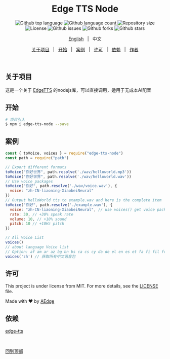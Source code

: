 <!--
 * @Author: AEJays
 * @Date: 2024-06-28 00:34:13
 * @LastEditors: AEJays
 * @LastEditTime: 2024-06-28 00:44:28
 * @FilePath: /script/edge-tts/README-cn.md
 * @Email: aedgejay@qq.com
-->
<!-- <div align="center" id="top"> 
  <img src="./.github/app.gif" alt="Edge Tts Node" />

  &#xa0;

</div> -->

<h1 align="center">Edge TTS Node</h1>

<p align="center">
  <img alt="Github top language" src="https://img.shields.io/github/languages/top/AEJays/edge-tts-node?color=56BEB8">

  <img alt="Github language count" src="https://img.shields.io/github/languages/count/AEJays/edge-tts-node?color=56BEB8">

  <img alt="Repository size" src="https://img.shields.io/github/repo-size/AEJays/edge-tts-node?color=56BEB8">

  <img alt="License" src="https://img.shields.io/github/license/AEJays/edge-tts-node?color=56BEB8">

  <img alt="Github issues" src="https://img.shields.io/github/issues/AEJays/edge-tts-node?color=56BEB8" />

  <img alt="Github forks" src="https://img.shields.io/github/forks/AEJays/edge-tts-node?color=56BEB8" />

  <img alt="Github stars" src="https://img.shields.io/github/stars/AEJays/edge-tts-node?color=56BEB8" />
</p>

<!-- Status -->

<!-- <h4 align="center"> 
	🚧  Edge Tts Node 🚀 Under construction...  🚧
</h4> 

<hr> -->
<p align="center">
  <a href="./README.md">English</a> &#xa0; | &#xa0; 
  <span>中文</span>
</p>
<p align="center">
  <a href="#关于项目">关于项目</a> &#xa0; | &#xa0; 
  <a href="#开始">开始</a> &#xa0; | &#xa0;
  <a href="#案例">案例</a> &#xa0; | &#xa0;
  <a href="#许可">许可</a> &#xa0; | &#xa0;
  <a href="#依赖">依赖</a> &#xa0; | &#xa0;
  <a href="https://github.com/AEJays" target="_blank">作者</a>
</p>

<br>

## 关于项目 ##

这是一个关于 [EdgeTTS](https://github.com/rany2/edge-tts) 的nodejs库，可以直接调用，适用于无成本AI配音

## 开始 ##

```bash
# 项目引入
$ npm i edge-tts-node --save
```
## 案例 ##

```javascript
const { toVoice, voices } = require("edge-tts-node")
const path = require("path")

// Export different formats
toVoice("你好世界", path.resolve('./wav/helloworld.mp3'))
toVoice("你好世界", path.resolve('./wav/helloworld.wav'))
// Use voice packages
toVoice("你好", path.resolve('./wav/voice.wav'), {
  voice: "zh-CN-liaoning-XiaobeiNeural"
})
// Output helloWorld tts to example.wav and here is the complete item
toVoice("你好", path.resolve('./example.wav'), {
  voice: "zh-CN-liaoning-XiaobeiNeural", // use voices() get voice package
  rate: 30, // +30% speak rate
  volume: 10, // +10% sound
  pitch: 10 // +10Hz pitch
})

// All Voice List
voices()
// about language Voice list
// Option: af am ar az bg bn bs ca cs cy da de el en es et fa fi fil fr ga gl gu he hi hr hu id is it ja jv ka kk km kn ko lo lt lv mk ml mn mr ms mt my nb ne nl pl ps pt ro ru si sk sl so sq sr su sv sw ta te th tr uk ur uz vi zh
voices('zh') // 获取所有中文语音包
```

## 许可 ##

This project is under license from MIT. For more details, see the [LICENSE](LICENSE.md) file.


Made with :heart: by <a href="https://github.com/AEJays" target="_blank">AEdge</a>

## 依赖 ##
[edge-tts](https://github.com/rany2/edge-tts)

&#xa0;

<a href="#top">回到顶部</a>
